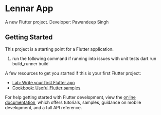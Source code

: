 # Lennar App

A new Flutter project.
Developer: Pawandeep Singh

## Getting Started

This project is a starting point for a Flutter application.
1. run the following command if running into issues with unit tests
   dart run build_runner build
   
A few resources to get you started if this is your first Flutter project:

- [Lab: Write your first Flutter app](https://docs.flutter.dev/get-started/codelab)
- [Cookbook: Useful Flutter samples](https://docs.flutter.dev/cookbook)

For help getting started with Flutter development, view the
[online documentation](https://docs.flutter.dev/), which offers tutorials,
samples, guidance on mobile development, and a full API reference.
